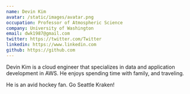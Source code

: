 ```yaml
---
name: Devin Kim
avatar: /static/images/avatar.png
occupation: Professor of Atmospheric Science
company: University of Washington
email: dwk1987@gmail.com
twitter: https://twitter.com/Twitter
linkedin: https://www.linkedin.com
github: https://github.com
---
```


Devin Kim is a cloud engineer that specializes in data and application development in AWS. He enjoys spending time with family, and traveling.

He is an avid hockey fan. Go Seattle Kraken! 